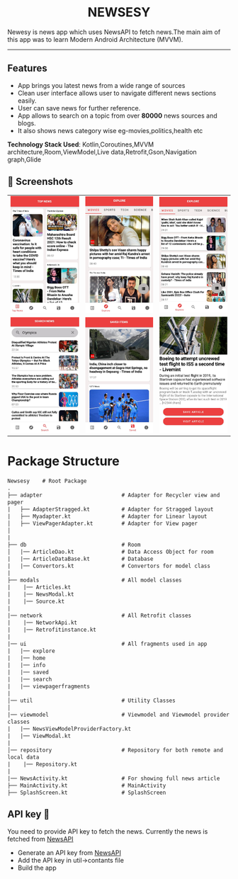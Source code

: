 
 <h1 align="center"> NEWSESY </h1>
 Newesy is news app which uses NewsAPI to fetch news.The main aim of this app was to learn  Modern Android Architecture (MVVM).
<hr>

## Features

<ul>
<li> App brings you latest news from a wide range of sources
<li> Clean user interface allows user to navigate different news sections easily. </li>
<li> User can save news for further reference.</li>
 <li>App allows to search on a topic from over  <strong>80000</strong> news sources and blogs.
<li> It also shows news category wise eg-movies,politics,health etc </li>
</ul>

**Technology Stack Used**: Kotlin,Coroutines,MVVM architecture,Room,ViewModel,Live data,Retrofit,Gson,Navigation graph,Glide

## 📸 Screenshots

||||
|:----------------------------------------:|:-----------------------------------------:|:-----------------------------------------: |
| ![](image1.jpeg) | ![](image2.jpeg) | ![](image4.jpeg) |
| ![](image3.jpeg) | ![](image5.jpeg) | ![](image6.jpeg) |




# Package Structure

    Newsesy    # Root Package
    .
    ├── adapter                         # Adapter for Recycler view and pager
    |   ├── AdapterStragged.kt          # Adapter for Stragged layout
    |   ├── Myadapter.kt                # Adapter for Linear layout
    │   ├── ViewPagerAdapter.kt         # Adapter for View pager
    │
    |
    ├── db                              # Room
    │   |── ArticleDao.kt               # Data Access Object for room
    |   |── ArticleDataBase.kt          # Database
    |   |── Convertors.kt               # Convertors for model class
    |
    ├── modals                          # All model classes 
    |    |── Articles.kt  
    |    |── NewsModal.kt
    |    |── Source.kt   
    | 
    |── network                         # All Retrofit classes
    |    |── NetworkApi.kt
    |    |── Retrofitinstance.kt
    |    
    |── ui                              # All fragments used in app
    |   |── explore  
    |   |── home 
    |   |── info
    |   |── saved
    |   |── search
    |   |── viewpagerfragments
    |
    │── util                            # Utility Classes 
    │   
    |── viewmodel                       # Viewmodel and Viewmodel provider classes
    |   |── NewsViewModelProviderFactory.kt  
    |   |── ViewModal.kt
    |
    │── repository                      # Repository for both remote and local data
    |    |── Repository.kt
    |
    |── NewsActivity.kt                 # For showing full news article
    ├── MainActivity.kt                 # MainActivity
    ├── SplashScreen.kt                 # SplashScreen
    
    
## API key 🔑
You need to provide API key to fetch the news. Currently the news is fetched from [NewsAPI](https://newsapi.org/)

- Generate an API key from [NewsAPI](https://newsapi.org/)
- Add the API key in util->contants file
- Build the app     

